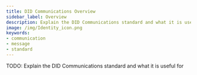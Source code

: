 ```yaml
---
title: DID Communications Overview
sidebar_label: Overview
description: Explain the DID Communications standard and what it is useful for
image: /img/Identity_icon.png
keywords:
- communication
- message
- standard
---
```


TODO: Explain the DID Communications standard and what it is useful for